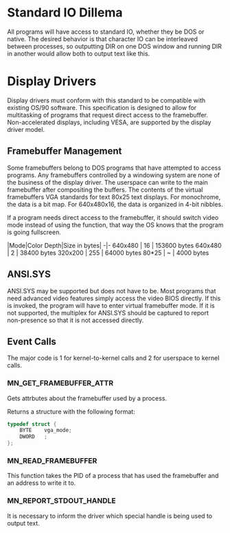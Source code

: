 # Standard IO Dillema

All programs will have access to standard IO, whether they be DOS or native. The desired behavior is that character IO can be interleaved between processes, so outputting DIR on one DOS window and running DIR in another would allow both to output text like this.

# Display Drivers

Display drivers must conform with this standard to be compatible with existing OS/90 software. This specification is designed to allow for multitasking of programs that request direct access to the framebuffer. Non-accelerated displays, including VESA, are supported by the display driver model.

## Framebuffer Management

Some framebuffers belong to DOS programs that have attempted to access programs. Any framebuffers controlled by a windowing system are none of the business of the display driver. The userspace can write to the main framebuffer after compositing the buffers. The contents of the virtual framebuffers VGA standards for text 80x25 text displays. For monochrome, the data is a bit map. For 640x480x16, the data is organized in 4-bit nibbles.

If a program needs direct access to the framebuffer, it should switch video mode instead of using the function, that way the OS knows that the program is going fullscreen.

|Mode|Color Depth|Size in bytes|
-|-
640x480 | 16  | 153600 bytes
640x480 | 2   | 38400 bytes
320x200 | 255 | 64000 bytes
80*25   | ~   | 4000 bytes

## ANSI.SYS

ANSI.SYS may be supported but does not have to be. Most programs that need advanced video features simply access the video BIOS directly. If this is invoked, the program will have to enter virtual framebuffer mode. If it is not supported, the multiplex for ANSI.SYS should be captured to report non-presence so that it is not accessed directly.

## Event Calls

The major code is 1 for kernel-to-kernel calls and 2 for userspace to kernel calls.

### MN_GET_FRAMEBUFFER_ATTR

Gets attrbutes about the framebuffer used by a process.

Returns a structure with the following format:
```c
typedef struct {
    BYTE    vga_mode;
    DWORD   ;
};
```

### MN_READ_FRAMEBUFFER

This function takes the PID of a process that has used the framebuffer and an address to write it to.

### MN_REPORT_STDOUT_HANDLE

It is necessary to inform the driver which special handle is being used to output text.
